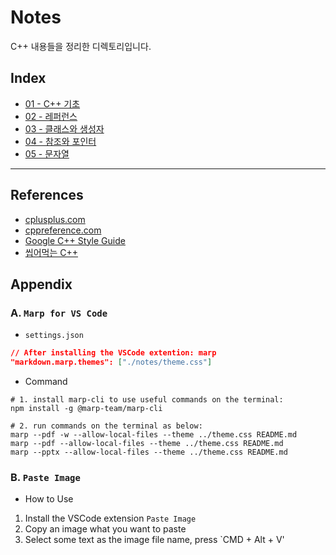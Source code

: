 # Notes

C++ 내용들을 정리한 디렉토리입니다.

## Index

* [01 - C++ 기초](./01)
* [02 - 레퍼런스](./02)
* [03 - 클래스와 생성자](./03)
* [04 - 참조와 포인터](./04)
* [05 - 문자열](./05)

---

## References

* [cplusplus.com](https://cplusplus.com/)
* [cppreference.com](https://en.cppreference.com/w/)
* [Google C++ Style Guide](https://google.github.io/styleguide/cppguide.html)
* [씹어먹는 C++](https://modoocode.com/135)

## Appendix

### A. `Marp for VS Code`

* `settings.json`

```json
// After installing the VSCode extention: marp
"markdown.marp.themes": ["./notes/theme.css"]
```

* Command

```shell
# 1. install marp-cli to use useful commands on the terminal:
npm install -g @marp-team/marp-cli

# 2. run commands on the terminal as below:
marp --pdf -w --allow-local-files --theme ../theme.css README.md
marp --pdf --allow-local-files --theme ../theme.css README.md
marp --pptx --allow-local-files --theme ../theme.css README.md
```

### B. `Paste Image`

* How to Use

1. Install the VSCode extension `Paste Image`
2. Copy an image what you want to paste
3. Select some text as the image file name, press `CMD + Alt + V'
